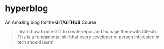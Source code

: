 # hyperblog

An Amazing blog for the **GIT/GITHUB** Course

> I learn how to use GIT to create repos and manage them with GitHub .
> This is a fundamental skill that every developer or person interested in tech
> should learn!
